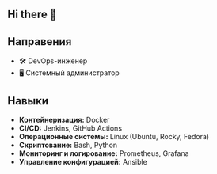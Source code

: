 ## Hi there 👋

## Направения
- 🛠️ DevOps-инженер
- 🖥️ Системный администратор

## Навыки
- **Контейнеризация:** Docker
- **CI/CD:** Jenkins, GitHub Actions
- **Операционные системы:** Linux (Ubuntu, Rocky, Fedora)
- **Скриптование:** Bash, Python
- **Мониторинг и логирование:** Prometheus, Grafana
- **Управление конфигурацией:** Ansible
